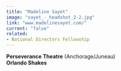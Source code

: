 ```yaml
---
title: "Madeline Sayet"
image: "sayet_-_headshot_2-2.jpg"
link: "www.madelinesayet.com/"
current: "false"
related:
- National Directors Fellowship
---
```


**Perseverance Theatre** (Anchorage/Juneau)\
**Orlando Shakes**

